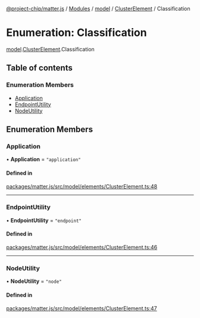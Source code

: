 [@project-chip/matter.js](../README.md) / [Modules](../modules.md) / [model](../modules/model.md) / [ClusterElement](../modules/model.ClusterElement.md) / Classification

# Enumeration: Classification

[model](../modules/model.md).[ClusterElement](../modules/model.ClusterElement.md).Classification

## Table of contents

### Enumeration Members

- [Application](model.ClusterElement.Classification.md#application)
- [EndpointUtility](model.ClusterElement.Classification.md#endpointutility)
- [NodeUtility](model.ClusterElement.Classification.md#nodeutility)

## Enumeration Members

### Application

• **Application** = ``"application"``

#### Defined in

[packages/matter.js/src/model/elements/ClusterElement.ts:48](https://github.com/project-chip/matter.js/blob/b7330d72/packages/matter.js/src/model/elements/ClusterElement.ts#L48)

___

### EndpointUtility

• **EndpointUtility** = ``"endpoint"``

#### Defined in

[packages/matter.js/src/model/elements/ClusterElement.ts:46](https://github.com/project-chip/matter.js/blob/b7330d72/packages/matter.js/src/model/elements/ClusterElement.ts#L46)

___

### NodeUtility

• **NodeUtility** = ``"node"``

#### Defined in

[packages/matter.js/src/model/elements/ClusterElement.ts:47](https://github.com/project-chip/matter.js/blob/b7330d72/packages/matter.js/src/model/elements/ClusterElement.ts#L47)

